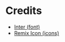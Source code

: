 # Credits
- [Inter (font)](https://github.com/rsms/inter)
- [Remix Icon (icons)](https://github.com/Remix-Design/RemixIcon)
